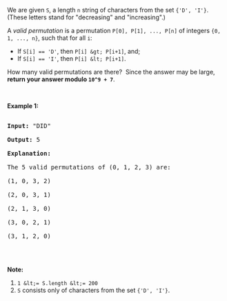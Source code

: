 We are given `` S ``, a length `` n `` string of characters from the set `` {'D', 'I'} ``. (These letters stand for "decreasing" and "increasing".)

A&nbsp;_valid permutation_&nbsp;is a permutation `` P[0], P[1], ..., P[n] `` of integers&nbsp;`` {0, 1, ..., n} ``, such that for all `` i ``:

*   If `` S[i] == 'D' ``, then `` P[i] &gt; P[i+1] ``, and;
*   If `` S[i] == 'I' ``, then `` P[i] &lt; P[i+1] ``.

How many valid permutations are there?&nbsp; Since the answer may be large, __return your answer modulo `` 10^9 + 7 ``__.

&nbsp;

__Example 1:__

<pre>
<strong>Input: </strong><span id="example-input-1-1">"DID"</span>
<strong>Output: </strong><span id="example-output-1">5</span>
<strong>Explanation: </strong>
The 5 valid permutations of (0, 1, 2, 3) are:
(1, 0, 3, 2)
(2, 0, 3, 1)
(2, 1, 3, 0)
(3, 0, 2, 1)
(3, 1, 2, 0)
</pre>

&nbsp;

__Note:__

1.   `` 1 &lt;= S.length &lt;= 200 ``
2.   `` S `` consists only of characters from the set `` {'D', 'I'} ``.

<div>
<p>&nbsp;</p>
</div>